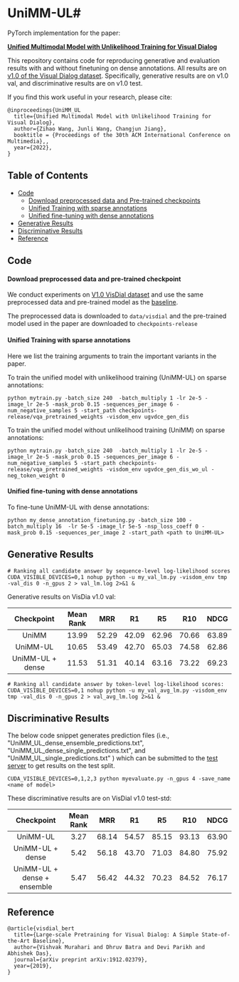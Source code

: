 
# UniMM-UL#

PyTorch implementation for the paper:

**[Unified Multimodal Model with Unlikelihood Training for Visual Dialog]()**   


This repository contains code for reproducing generative and evaluation results with and without finetuning on dense annotations.
All results are on [v1.0 of the Visual Dialog dataset][visdial-data]. Specifically, generative results are on v1.0 val, and discriminative results are on v1.0 test. 

If you find this work useful in your research, please cite:

```
@inproceedings{UniMM_UL
  title={Unified Multimodal Model with Unlikelihood Training for Visual Dialog},
  author={Zihao Wang, Junli Wang, Changjun Jiang},
  booktitle = {Proceedings of the 30th ACM International Conference on Multimedia},,
  year={2022},
}
``` 

## Table of Contents

   * [Code](#code)
      * [Download preprocessed data and Pre-trained checkpoints](#Download-preprocessed-data-and-pre-trained-checkpoint)
      * [Unified Training with sparse annotations](#Unified-Training-with-sparse-annotations)
      * [Unified fine-tuning with dense annotations](#Unified-fine-tuning-with-dense-annotations)
   * [Generative Results](#Generative-Results-on-v1.0-val)
   * [Discriminative Results](#Discriminative-Results-on-v1.0-test)
   * [Reference](#Reference)

## 

## Code

#### Download preprocessed data and pre-trained checkpoint ####

We conduct experiments on [V1.0 VisDial dataset][visdial-data] and use the same preprocessed data and pre-trained model as the [baseline][vilbert-visdial].

The preprocessed data is downloaded to `data/visdial` and the pre-trained model used in the paper are downloaded to `checkpoints-release`

#### Unified Training with sparse annotations

Here we list the training arguments to train the important variants in the paper.

To train the unified model with unlikelihood training (UniMM-UL) on sparse annotations:

```
python mytrain.py -batch_size 240  -batch_multiply 1 -lr 2e-5 -image_lr 2e-5 -mask_prob 0.15 -sequences_per_image 6 -num_negative_samples 5 -start_path checkpoints-release/vqa_pretrained_weights -visdom_env ugvdce_gen_dis
```

To train the unified model without unlikelihood training (UniMM) on sparse annotations:

```
python mytrain.py -batch_size 240  -batch_multiply 1 -lr 2e-5 -image_lr 2e-5 -mask_prob 0.15 -sequences_per_image 6 -num_negative_samples 5 -start_path checkpoints-release/vqa_pretrained_weights -visdom_env ugvdce_gen_dis_wo_ul -neg_token_weight 0 
```

 

#### Unified fine-tuning with dense annotations

To fine-tune UniMM-UL with dense annotations:

```
python my_dense_annotation_finetuning.py -batch_size 100 -batch_multiply 16  -lr 5e-5 -image_lr 5e-5 -nsp_loss_coeff 0 -mask_prob 0.15 -sequences_per_image 2 -start_path <path to UniMM-UL> 
```





## Generative Results

```
# Ranking all candidate answer by sequence-level log-likelihood scores
CUDA_VISIBLE_DEVICES=0,1 nohup python -u my_val_lm.py -visdom_env tmp -val_dis 0 -n_gpus 2 > val_lm.log 2>&1 &
```
Generative results on VisDia v1.0 val:

|    Checkpoint    | Mean  Rank |  MRR  |  R1   |  R5   |  R10  | NDCG  |
| :--------------: | :--------: | :---: | :---: | :---: | :---: | :---: |
|      UniMM       |   13.99    | 52.29 | 42.09 | 62.96 | 70.66 | 63.89 |
|     UniMM-UL     |   10.65    | 53.49 | 42.70 | 65.03 | 74.58 | 62.86 |
| UniMM-UL + dense |   11.53    | 51.31 | 40.14 | 63.16 | 73.22 | 69.23 |




```
# Ranking all candidate answer by token-level log-likelihood scores:
CUDA_VISIBLE_DEVICES=0,1 nohup python -u my_val_avg_lm.py -visdom_env tmp -val_dis 0 -n_gpus 2 > val_avg_lm.log 2>&1 &

```




##  Discriminative Results

The below code snippet generates prediction files (i.e., "UniMM_UL_dense_ensemble_predictions.txt", "UniMM_UL_dense_single_predictions.txt", and "UniMM_UL_single_predictions.txt" ) which can be submitted to the [test server](https://eval.ai/web/challenges/challenge-page/518/leaderboard/1421) to get results on the test split. 

```
CUDA_VISIBLE_DEVICES=0,1,2,3 python myevaluate.py -n_gpus 4 -save_name <name of model>
```

These discriminative results are on VisDial v1.0 test-std:

| Checkpoint                             | Mean  Rank | MRR   | R1    | R5    | R10   | NDCG  |
|:--------------------------------------:|:----------:|:-----:|:-----:|:-----:|:-----:|:-----:|
| UniMM-UL         |   3.27   | 68.14 | 54.57 | 85.15 | 93.13 |63.90|
| UniMM-UL + dense |   5.42   | 56.18 | 43.70 | 71.03 | 84.80 | 75.92 |
| UniMM-UL + dense + ensemble |   5.47   | 56.42 | 44.32 | 70.23 | 84.52 | 76.17 |

 

## Reference

```
@article{visdial_bert
  title={Large-scale Pretraining for Visual Dialog: A Simple State-of-the-Art Baseline},
  author={Vishvak Murahari and Dhruv Batra and Devi Parikh and Abhishek Das},
  journal={arXiv preprint arXiv:1912.02379},
  year={2019},
}
```

[vilbert-visdial]: https://arxiv.org/abs/1912.02379	"Large-scale Pretraining for Visual Dialog: A Simple State-of-the-Art Baseline"
[vilbert]: https://arxiv.org/abs/1908.02265	"Vilbert: Pretraining task-agnostic visiolinguistic representations for vision-and-language tasks."
[visdial-data]: https://visualdialog.org/data	"Visual Dialog"




